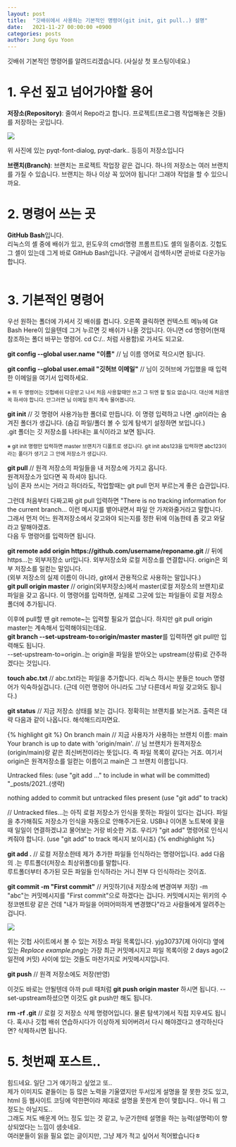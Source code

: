 ```yaml
---
layout: post
title:  "깃배쉬에서 사용하는 기본적인 명령어(git init, git pull..) 설명"
date:   2021-11-27 00:00:00 +0900
categories: posts
author: Jung Gyu Yoon
---
```


깃배쉬 기본적인 명령어를 알려드리겠습니다. (사실상 첫 포스팅이네요.)<br>
<div>
  <h1>1. 우선 짚고 넘어가야할 용어</h1>
    <p>
    <b>저장소(Repository)</b>: 줄여서 Repo라고 합니다. 프로젝트(프로그램 작업해놓은 것들)를 저장하는 곳입니다.
    </p>
    <p><img src="{{site.url}}/images/repo.png"/></p>
    <p>위 사진에 있는 pyqt-font-dialog, pyqt-dark.. 등등이 저장소입니다</p>
    <p>
    <b>브랜치(Branch)</b>: 브랜치는 프로젝트 작업장 같은 겁니다. 하나의 저장소는 여러 브랜치를 가질 수 있습니다. 브랜치는 하나 이상 꼭 있어야 됩니다! 그래야 작업을 할 수 있으니까요.
    </p>
</div>

<div>
  <h1>2. 명령어 쓰는 곳</h1>
  <b>GitHub Bash</b>입니다.<br> 리눅스의 셸 중에 배쉬가 있고, 윈도우의 cmd(명령 프롬프트)도 셸의 일종이죠. 깃헙도 그 셸이 있는데 그게 바로 GitHub Bash입니다. 구글에서 검색하시면 곧바로 다운가능합니다.<br><br>
</div>

<div>
  <h1>3. 기본적인 명령어</h1>
  <p>우선 원하는 폴더에 가셔서 깃 배쉬를 켭니다. 오른쪽 클릭하면 컨텍스트 메뉴에 Git Bash Here이 있을텐데 그거 누르면 깃 배쉬가 나올 것입니다. 아니면 cd 명령어(현재 참조하는 폴더 바꾸는 명령어. cd C:/.. 처럼 사용함)로 가셔도 되고요.</p>
  <p><b>git config --global user.name "이름"</b> // 님 이름 영어로 적으시면 됩니다.</p>
  <p><b>git config --global user.email "깃허브 이메일"</b> // 님이 깃허브에 가입했을 때 입력한 이메일을 여기서 입력하세요.</p>
  <p><small>※ 위 두 명령어는 깃헙배쉬 다운받고 나서 처음 사용할때만 쓰고 그 뒤엔 할 필요 없습니다. 대신에 처음엔 꼭 하셔야 합니다. 안그러면 님 이메일 뭔지 계속 물어봅니다.</small></p>

  <p><b>git init</b> // 깃 명령어 사용가능한 폴더로 만듭니다. 이 명령 입력하고 나면 .git이라는 숨겨진 폴더가 생깁니다. (숨김 파일/폴더 볼 수 있게 탐색기 설정하면 보입니다.)<br>
  .git 폴더는 깃 저장소를 나타내는 표식이라고 보면 됩니다.</p>
  <p><small>※ git init 명령만 입력하면 master 브랜치가 디폴트로 생깁니다. git init abs123을 입력하면 abc123이라는 폴더가 생기고 그 안에 저장소가 생깁니다.</small></p>

  <p><b>git pull</b> // 원격 저장소의 파일들을 내 저장소에 가지고 옵니다.<br> 원격저장소가 있다면 꼭 하셔야 됩니다.<br>
  님이 혼자 쓰시는 거라고 하더라도, 작업할때는 git pull 먼저 부르는게 좋은 습관입니다.</p>

  <p>그런데 처음부터 다짜고짜 git pull 입력하면 "There is no tracking information for the current branch... 이런 메시지를 뱉어내면서 파일 안 가져와줄거라고 말합니다. 그래서 먼저 어느 원격저장소에서 갖고와야 되는지를 정한 뒤에 이놈한테 좀 갖고 와달라고 말해야겠죠.<br>다음 두 명령어를 입력하면 됩니다.
  
  <p><b>git remote add origin https://github.com/username/reponame.git</b> // 뒤에 https...는 외부저장소 url입니다. 외부저장소와 로컬 저장소를 연결합니다. origin은 외부 저장소를 일컫는 말입니다.<br>
  (외부 저장소의 실제 이름이 아니라, git에서 관용적으로 사용하는 말입니다.)<br>
  <b>git pull origin master</b> // origin(외부저장소)에서 master(로컬 저장소의 브랜치)로 파일을 갖고 옵니다. 이 명령어를 입력하면, 실제로 그곳에 있는 파일들이 로컬 저장소 폴더에 추가됩니다.</p>

  <p>이후에 pull할 땐 git remote~는 입력할 필요가 없습니다. 하지만 git pull origin master는 계속해서 입력해야되는데요. <br><b>git branch --set-upstream-to=origin/master master</b>를 입력하면 git pull만 입력해도 됩니다.<br>--set-upstream-to=origin..는 origin을 파일을 받아오는 upstream(상류)로 간주하겠다는 것입니다.</p>

  <p><b>touch abc.txt</b> // abc.txt라는 파일을 추가합니다. 리눅스 하시는 분들은 touch 명령어가 익숙하실겁니다. (근데 이런 명령어 아니라도 그냥 다른데서 파일 갖고와도 됩니다.)</p>

  <p><b>git status</b> // 지금 저장소 상태를 보는 겁니다. 정확히는 브랜치를 보는거죠.
  출력은 대략 다음과 같이 나옵니다. 해석해드리자면요.

  {% highlight git %}
  On branch main // 지금 사용자가 사용하는 브랜치 이름: main
  Your branch is up to date with 'origin/main'. // 
  님 브랜치가 원격저장소(origin/main)랑 같은 최신버전이라는 뜻입니다. 
  즉 파일 목록이 같다는 거죠.
  여기서 origin은 원격저장소를 일컫는 이름이고 main은 그 브랜치 이름입니다.

  Untracked files:
    (use "git add <file>..." to include in what will be committed)
          "_posts/2021..(생략)

  nothing added to commit but untracked files present (use "git add" to track)

  // Untracked files...는 아직 로컬 저장소가 인식을 못하는 파일이 있다는 겁니다. 
  파일을 추가해줘도 저장소가 인식을 자동으로 안해주거든요. 
  USB나 이어폰 노트북에 꽃을때 일일이 연결하겠냐고 물어보는 거랑 비슷한 거죠. 
  우리가 "git add" 명령어로 인식시켜줘야 합니다. 
  (use "git add" to track 메시지 보이시죠)
  {% endhighlight %}

  <p><b>git add .</b> // 로컬 저장소한테 제가 추가한 파일들 인식하라는 명령어입니다. add 다음의 .는 루트폴더(저장소 최상위폴더)를 말합니다.<br>
  루트폴더부터 추가된 모든 파일들 인식하라는 거니 전부 다 인식하라는 것이죠.</p>

  <p><b>git commit -m "First commit"</b> // 커밋하기(내 저장소에 변경여부 저장) -m "abc"는 커밋메시지를 "First commit"으로 하겠다는 겁니다. 커밋메시지는 위키의 수정코멘트랑 같은 건데 "내가 파일을 어떠어떠하게 변경했다"라고 사람들에게 알려주는 겁니다.</p>

  <p><img src="{{site.url}}/images/commit_message.png"></p>
  
  <p>위는 깃헙 사이트에서 볼 수 있는 저장소 파일 목록입니다. yjg30737(제 아이디) 옆에 있는 <cite>Replace example.png</cite>는 가장 최근 커밋메시지고 파일 목록이랑 2 days ago(2일전에 커밋) 사이에 있는 것들도 마찬가지로 커밋메시지입니다.</p>

  <p><b>git push</b> // 원격 저장소에도 저장(반영)</p>
  <p>이것도 바로는 안될텐데 아까 pull 때처럼 <b>git push origin master</b> 하시면 됩니다. --set-upstream하셨으면 이것도 git push만 해도 됩니다.</p>

  <p><b>rm -rf .git</b> // 로컬 깃 저장소 삭제 명령어입니다. 물론 탐색기에서 직접 지우셔도 됩니다. 혹시나 깃헙 배쉬 연습하시다가 이상하게 되어버려서 다시 해야겠다고 생각하신다면? 삭제하시면 됩니다.</p>


<div>
  <h1>5. 첫번째 포스트..</h1>
  <p>힘드네요. 일단 그거 얘기하고 싶었고 또..<br>
  제가 이미지도 곁들이는 등 많은 노력을 기울였지만 두서있게 설명을 잘 못한 것도 있고, html 등 웹사이트 코딩에 약한편이라 제대로 설명을 못한게 한이 맺힙니다.. 아니 뭐 그정도는 아닐지도..<br>
  그래도 저도 배운게 어느 정도 있는 것 같고, 누군가한테 설명을 하는 능력(설명력)이 향상되었다는 느낌이 샘솟네요.<br> 
  여러분들이 읽을 필요 없는 글이지만, 그냥 제가 적고 싶어서 적어봤습니다ㅎ</p>
